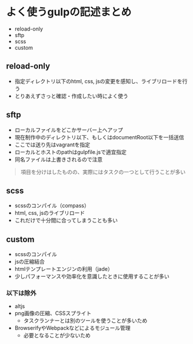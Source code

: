# よく使うgulpの記述まとめ

- reload-only
- sftp
- scss
- custom

## reload-only
- 指定ディレクトリ以下のhtml, css, jsの変更を感知し、ライブリロードを行う
- とりあえずさっと確認・作成したい時によく使う

## sftp
- ローカルファイルをどこかサーバー上へアップ
- 現在制作中のディレクトリ以下、もしくはdocumentRoot以下を一括送信
- ここでは送り先はvagrantを指定
- ローカルとホストのpathはgulpfile.jsで適宜指定
- 同名ファイルは上書きされるので注意

> 項目を分けはしたものの、実際にはタスクの一つとして行うことが多い

## scss
- scssのコンパイル（compass）
- html, css, jsのライブリロード
- これだけで十分間に合ってしまうことも多い

## custom
- scssのコンパイル
- jsの圧縮結合
- htmlテンプレートエンジンの利用（jade）
- 少しパフォーマンスや効率化を意識したときに使用することが多い

### 以下は除外

- altjs
- png画像の圧縮、CSSスプライト
	- タスクランナーとは別のツールを使うことが多いため
- BrowserifyやWebpackなどによるモジュール管理
	- 必要となることが少ないため

